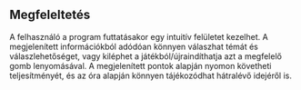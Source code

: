 ## Megfeleltetés
A felhasználó a program futtatásakor egy intuitív felületet kezelhet. A megjelenített információkból adódóan könnyen válaszhat témát és válaszlehetőséget, vagy kiléphet a játékból/újraindíthatja azt a megfelelő gomb lenyomásával. A megjelenített pontok alapján nyomon követheti teljesítményét, és az óra alapján könnyen tájékozódhat hátralévő idejéről is.